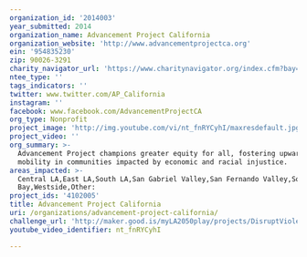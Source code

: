 ```yaml
---
organization_id: '2014003'
year_submitted: 2014
organization_name: Advancement Project California
organization_website: 'http://www.advancementprojectca.org'
ein: '954835230'
zip: 90026-3291
charity_navigator_url: 'https://www.charitynavigator.org/index.cfm?bay=search.profile&ein=954835230'
ntee_type: ''
tags_indicators: ''
twitter: www.twitter.com/AP_California
instagram: ''
facebook: www.facebook.com/AdvancementProjectCA
org_type: Nonprofit
project_image: 'http://img.youtube.com/vi/nt_fnRYCyhI/maxresdefault.jpg'
project_video: ''
org_summary: >-
  Advancement Project champions greater equity for all, fostering upward
  mobility in communities impacted by economic and racial injustice.
areas_impacted: >-
  Central LA,East LA,South LA,San Gabriel Valley,San Fernando Valley,South
  Bay,Westside,Other:
project_ids: '4102005'
title: Advancement Project California
uri: /organizations/advancement-project-california/
challenge_url: 'http://maker.good.is/myLA2050play/projects/DisruptViolence.html'
youtube_video_identifier: nt_fnRYCyhI

---
```

